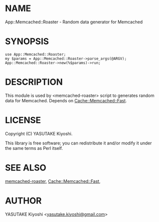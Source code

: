 # NAME

App::Memcached::Roaster - Random data generator for Memcached

# SYNOPSIS

    use App::Memcached::Roaster;
    my $params = App::Memcached::Roaster->parse_args(@ARGV);
    App::Memcached::Roaster->new(%$params)->run;

# DESCRIPTION

This module is used by &lt;memcached-roaster> script to generates random data for
Memcached.
Depends on [Cache::Memcached::Fast](https://metacpan.org/pod/Cache::Memcached::Fast).

# LICENSE

Copyright (C) YASUTAKE Kiyoshi.

This library is free software; you can redistribute it and/or modify
it under the same terms as Perl itself.

# SEE ALSO

[memcached-roaster](https://metacpan.org/pod/memcached-roaster),
[Cache::Memcached::Fast](https://metacpan.org/pod/Cache::Memcached::Fast),

# AUTHOR

YASUTAKE Kiyoshi &lt;yasutake.kiyoshi@gmail.com>
